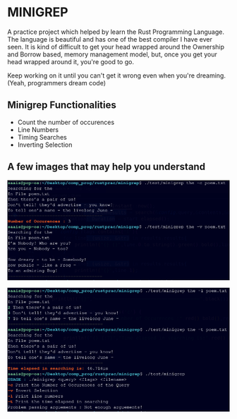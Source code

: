 # MINIGREP

A practice project which helped by learn the Rust Programming Language. The language is beautiful and has one of the best compiler I have ever seen. It is kind of difficult to get your head wrapped around the Ownership and Borrow based, memory management model, but, once you get your head wrapped around it, you're good to go.

Keep working on it until you can't get it wrong even when you're dreaming. (Yeah, programmers dream code)

## Minigrep Functionalities
- Count the number of occurences
- Line Numbers
- Timing Searches
- Inverting Selection

## A few images that may help you understand
![count and invert](imgs/help1.png)

![line numbers and timing](imgs/help2.png)